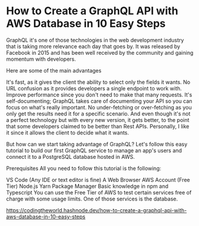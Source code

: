 # How to Create a GraphQL API with AWS Database in 10 Easy Steps

GraphQL it's one of those technologies in the web development industry that is taking more relevance each day that goes by. It was released by Facebook in 2015 and has been well received by the community and gaining momentum with developers.

Here are some of the main advantages

It's fast, as it gives the client the ability to select only the fields it wants.
No URL confusion as it provides developers a single endpoint to work with.
Improve performance since you don't need to make that many requests.
It's self-documenting; GraphQL takes care of documenting your API so you can focus on what's really important.
No under-fetching or over-fetching as you only get the results need it for a specific scenario.
And even though it's not a perfect technology but with every new version, it gets better, to the point that some developers claimed to be better than Rest APIs. Personally, I like it since it allows the client to decide what it wants.

But how can we start taking advantage of GraphQL? Let's follow this easy tutorial to build our first GraphQL service to manage an app's users and connect it to a PostgreSQL database hosted in AWS.

Prerequisites
All you need to follow this tutorial is the following:

VS Code (Any IDE or text editor is fine)
A Web Browser
AWS Account (Free Tier)
Node.js
Yarn Package Manager
Basic knowledge in npm and Typescript
You can use the Free Tier of AWS to test certain services free of charge with some usage limits. One of those services is the database.

https://codingtheworld.hashnode.dev/how-to-create-a-graphql-api-with-aws-database-in-10-easy-steps
